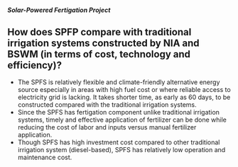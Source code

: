 ##### Solar-Powered Fertigation Project

## How does SPFP compare with traditional irrigation systems constructed by NIA and BSWM (in terms of cost, technology and efficiency)?


 - The SPFS is relatively flexible and climate-friendly alternative energy source especially in areas with high fuel cost or where reliable access to electricity grid is lacking. It takes shorter time, as early as 60 days, to be constructed compared with the traditional irrigation systems. 
 - Since the SPFS has fertigation component unlike traditional irrigation systems, timely and effective application of fertilizer can be done while reducing the cost of labor and inputs versus manual fertilizer application.
 - Though SPFS has high investment cost compared to other traditional irrigation system (diesel-based), SPFS has relatively low operation and maintenance cost.
